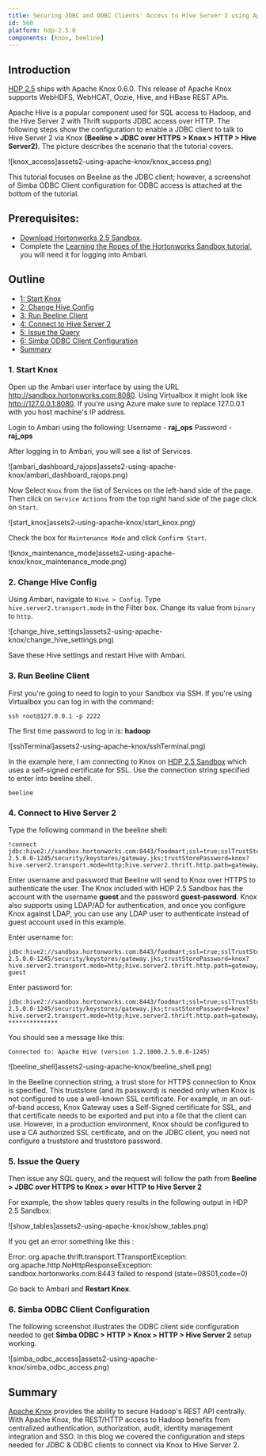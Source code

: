 ```yaml
---
title: Securing JDBC and ODBC Clients' Access to Hive Server 2 using Apache Knox
id: 560
platform: hdp-2.5.0
components: [knox, beeline]
---
```


## Introduction

[HDP 2.5](#http://hortonworks.com/products/data-center/hdp/) ships with Apache Knox 0.6.0. This release of Apache Knox supports WebHDFS, WebHCAT, Oozie, Hive, and HBase REST APIs.

Apache Hive is a popular component used for SQL access to Hadoop, and the Hive Server 2 with Thrift supports JDBC access over HTTP. The following steps show the configuration to enable a JDBC client to talk to Hive Server 2 via Knox **(Beeline > JDBC over HTTPS > Knox > HTTP > Hive Server2)**. The picture describes the scenario that the tutorial covers.

![knox_access]assets2-using-apache-knox/knox_access.png)

This tutorial focuses on Beeline as the JDBC client; however, a screenshot of Simba ODBC Client configuration for ODBC access is attached at the bottom of the tutorial.

## Prerequisites:

- [Download Hortonworks 2.5 Sandbox](http://hortonworks.com/downloads/#sandbox).
- Complete the [Learning the Ropes of the Hortonworks Sandbox tutorial,](http://hortonworks.com/hadoop-tutorial/learning-the-ropes-of-the-hortonworks-sandbox/) you will need it for logging into Ambari.

## Outline

- [1: Start Knox](#start-knox)
- [2: Change Hive Config](#change-hive-config)
- [3: Run Beeline Client](#run-beeline)
- [4: Connect to Hive Server 2](#connect-hive)
- [5: Issue the Query](#issue-query)
- [6: Simba ODBC Client Configuration](#simba-odbc)
- [Summary](#summary)

### 1. Start Knox <a id="start-knox"></a>

Open up the Ambari user interface by using the URL http://sandbox.hortonworks.com:8080.
Using Virtualbox it might look like http://127.0.0.1:8080. If you're using Azure make sure to replace 127.0.0.1 with you host machine's IP address.

Login to Ambari using the following:
Username - **raj_ops**
Password - **raj_ops**

After logging in to Ambari, you will see a list of Services.

![ambari_dashboard_rajops]assets2-using-apache-knox/ambari_dashboard_rajops.png)

Now Select `Knox` from the list of Services on the left-hand side of the page.
Then click on `Service Actions` from the top right hand side of the page click on `Start`.

![start_knox]assets2-using-apache-knox/start_knox.png)

Check the box for `Maintenance Mode` and click `Confirm Start`.

![knox_maintenance_mode]assets2-using-apache-knox/knox_maintenance_mode.png)

### 2. Change Hive Config <a id="change-hive-config"></a>

Using Ambari, navigate to `Hive > Config`. Type `hive.server2.transport.mode` in the Filter box. Change its value from `binary` to `http`.

![change_hive_settings]assets2-using-apache-knox/change_hive_settings.png)

Save these Hive settings and restart Hive with Ambari.

### 3. Run Beeline Client <a id="run-beeline"></a>

First you're going to need to login to your Sandbox via SSH.
If you're using Virtualbox you can log in with the command:

~~~
ssh root@127.0.0.1 -p 2222
~~~

The first time password to log in is: **hadoop**

![sshTerminal]assets2-using-apache-knox/sshTerminal.png)

In the example here, I am connecting to Knox on [HDP 2.5 Sandbox](http://hortonworks.com/products/sandbox/) which uses a self-signed certificate for SSL. Use the connection string specified to enter into beeline shell.

~~~
beeline
~~~

### 4. Connect to Hive Server 2 <a id="connect-hive"></a>

Type the following command in the beeline shell:

~~~
!connect jdbc:hive2://sandbox.hortonworks.com:8443/foodmart;ssl=true;sslTrustStore=/var/lib/knox/data-2.5.0.0-1245/security/keystores/gateway.jks;trustStorePassword=knox?hive.server2.transport.mode=http;hive.server2.thrift.http.path=gateway/default/hive
~~~

Enter username and password that Beeline will send to Knox over HTTPS to authenticate the user. The Knox included with HDP 2.5 Sandbox has the account with the username **guest** and the password **guest-password**. Knox also supports using LDAP/AD for authentication, and once you configure Knox against LDAP, you can use any LDAP user to authenticate instead of guest account used in this example.

Enter username for:

~~~
jdbc:hive2://sandbox.hortonworks.com:8443/foodmart;ssl=true;sslTrustStore=/var/lib/knox/data-2.5.0.0-1245/security/keystores/gateway.jks;trustStorePassword=knox?hive.server2.transport.mode=http;hive.server2.thrift.http.path=gateway/default/hive: guest
~~~

Enter password for:

~~~
jdbc:hive2://sandbox.hortonworks.com:8443/foodmart;ssl=true;sslTrustStore=/var/lib/knox/data-2.5.0.0-1245/security/keystores/gateway.jks;trustStorePassword=knox?hive.server2.transport.mode=http;hive.server2.thrift.http.path=gateway/default/hive: **************
~~~

You should see a message like this:

`Connected to: Apache Hive (version 1.2.1000.2.5.0.0-1245)`

![beeline_shell]assets2-using-apache-knox/beeline_shell.png)

In the Beeline connection string, a trust store for HTTPS connection to Knox is specified. This truststore (and its password) is needed only when Knox is not configured to use a well-known SSL certificate. For example, in an out-of-band access, Knox Gateway uses a Self-Signed certificate for SSL, and that certificate needs to be exported and put into a file that the client can use.
However, in a production environment, Knox should be configured to use a CA authorized SSL certificate, and on the JDBC client, you need not configure a truststore and truststore password.

### 5. Issue the Query <a id="issue-query"></a>

Then issue any SQL query, and the request will follow the path from **Beeline > JDBC over HTTPS to Knox > over HTTP to Hive Server 2**

For example, the show tables query results in the following output in HDP 2.5 Sandbox:

![show_tables]assets2-using-apache-knox/show_tables.png)

If you get an error something like this :

Error: org.apache.thrift.transport.TTransportException: org.apache.http.NoHttpResponseException: sandbox.hortonworks.com:8443 failed to respond (state=08S01,code=0)

Go back to Ambari and **Restart Knox**.

### 6. Simba ODBC Client Configuration <a id="simba-odbc"></a>

The following screenshot illustrates the ODBC client side configuration needed to get **Simba ODBC > HTTP > Knox > HTTP > Hive Server 2** setup working.

![simba_odbc_access]assets2-using-apache-knox/simba_odbc_access.png)

## Summary <a id="summary"></a>

[Apache Knox](http://hortonworks.com/apache/knox-gateway/) provides the ability to secure Hadoop's REST API centrally. With Apache Knox, the REST/HTTP access to Hadoop benefits from centralized authentication, authorization, audit, identity management integration and SSO. In this blog we covered the configuration and steps needed for JDBC & ODBC clients to connect via Knox to Hive Server 2.
